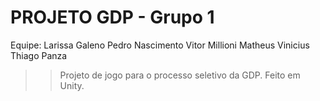 # PROJETO GDP - Grupo 1
Equipe:
Larissa Galeno
Pedro Nascimento
Vitor Millioni
Matheus Vinicius
Thiago Panza

>>Projeto de jogo para o processo seletivo da GDP. Feito em Unity.
